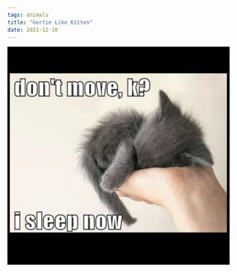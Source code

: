 ```yaml
---
tags: animals
title: "Gertie Like Kitten"
date: 2021-12-10
---
```




![gertlikecat.jpeg](https://raw.githubusercontent.com/muneer78/muneer78.github.io/master/images/gertlikecat.jpeg)
        